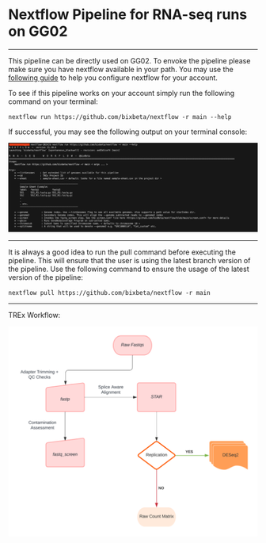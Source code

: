 # Nextflow Pipeline for RNA-seq runs on GG02 

<hr>

This pipeline can be directly used on GG02. To envoke the pipeline please make sure you have nextflow available in your path. 
You may use the [ following guide](https://biohpc.cornell.edu/lab/userguide.aspx?a=software&i=638#c>) to help you configure nextflow for your account. 


To see if this pipeline works on your account simply run the following command on your terminal:

```
nextflow run https://github.com/bixbeta/nextflow -r main --help
```

If successful, you may see the following output on your terminal console:

![](img/success.png)


<hr>
It is always a good idea to run the pull command before executing the pipeline. This will ensure that the user is using the latest branch version of the pipeline.
Use the following command to ensure the usage of the latest version of the pipeline:

```
nextflow pull https://github.com/bixbeta/nextflow -r main 
```
<hr>
TREx Workflow:

![](img/TREX-RNA.png)